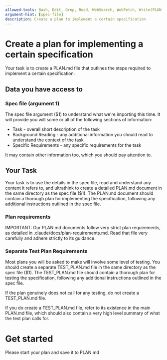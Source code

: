 ```yaml
---
allowed-tools: Bash, Edit, Grep, Read, WebSearch, WebFetch, Write(PLAN.md)
argument-hint: [spec-file]
description: Create a plan to implement a certain specification
---
```


# Create a plan for implementing a certain specification

Your task is to create a PLAN.md file that outlines the steps required to implement a certain specification.

## Data you have access to

### Spec file (argument 1)

The spec file argument ($1) to understand what we're importing this time. It will provide you will some or all of the following sections of information:

- Task - overall short description of the task
- Background Reading - any additional information you should read to understand the context of the task
- Specific Requirements - any specific requirements for the task

It may contain other information too, which you should pay attention to.

## Your Task

Your task is to use the details in the spec file, read and understand any content it refers to, and ultrathink to create a detailed PLAN.md document in the same directory as the spec file ($1). The PLAN.md document should contain a thorough plan for implementing the specification, following any additional instructions outlined in the spec file.

### Plan requirements

IMPORTANT: Our PLAN.md documents follow very strict plan requirements, as detailed in .claude/docs/plan-requirements.md. Read that file very carefully and adhere strictly to its guidance.

### Separate Test Plan Requirements

Most plans you will be asked to make will involve some level of testing. You should create a separate TEST_PLAN.md file in the same directory as the spec file ($1). The TEST_PLAN.md file should contain a thorough plan for testing the specification, following any additional instructions outlined in the spec file.

If the plan genuinely does not call for any testing, do not create a TEST_PLAN.md file.

If you do create a TEST_PLAN.md file, refer to its existence in the main PLAN.md file, which should also contain a very high level summary of what the test plan calls for.

# Get started

Please start your plan and save it to PLAN.md
